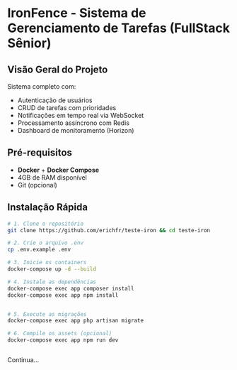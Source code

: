 # IronFence - Sistema de Gerenciamento de Tarefas (FullStack Sênior)

## Visão Geral do Projeto
Sistema completo com:
- Autenticação de usuários
- CRUD de tarefas com prioridades
- Notificações em tempo real via WebSocket
- Processamento assíncrono com Redis
- Dashboard de monitoramento (Horizon)

## Pré-requisitos
- **Docker** + **Docker Compose**
- 4GB de RAM disponível
- Git (opcional)

## Instalação Rápida
```bash
# 1. Clone o repositório
git clone https://github.com/erichfr/teste-iron && cd teste-iron

# 2. Crie o arquivo .env
cp .env.example .env

# 3. Inicie os containers
docker-compose up -d --build

# 4. Instale as dependências
docker-compose exec app composer install
docker-compose exec app npm install


# 5. Execute as migrações
docker-compose exec app php artisan migrate

# 6. Compile os assets (opcional)
docker-compose exec app npm run dev



```

Continua...


